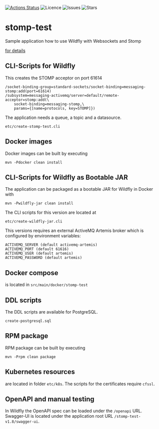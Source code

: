 [![Actions Status](https://github.com/kifj/stomp-test/workflows/Java%20CI/badge.svg)](https://github.com/kifj/stomp-test/actions) ![Licence](https://img.shields.io/github/license/kifj/stomp-test) ![Issues](https://img.shields.io/github/issues/kifj/stomp-test) ![Stars](https://img.shields.io/github/stars/kifj/stomp-test)

# stomp-test

Sample application how to use Wildfly with Websockets and Stomp

[for details](https://blog.johannes-beck.name/?p=285)

## CLI-Scripts for Wildfly

This creates the STOMP acceptor on port 61614

	/socket-binding-group=standard-sockets/socket-binding=messaging-stomp:add(port=61614)
	/subsystem=messaging-activemq/server=default/remote-acceptor=stomp:add(\
		socket-binding=messaging-stomp,\
		params={[name=protocols, key=STOMP]})

The application needs a queue, a topic and a datasource.

	etc/create-stomp-test.cli

## Docker images

Docker images can be built by executing

	mvn -Pdocker clean install

## CLI-Scripts for Wildfly as Bootable JAR

The application can be packaged as a bootable JAR for Wildfly in Docker with

	mvn -Pwildfly-jar clean install

The CLI scripts for this version are located at

	etc/create-wildfly-jar.cli

This versions requires an external ActiveMQ Artemis broker 
which is configured by environment variables:

```
ACTIVEMQ_SERVER (default activemq-artemis)
ACTIVEMQ_PORT (default 61616)
ACTIVEMQ_USER (default artemis)
ACTIVEMQ_PASSWORD (default artemis)
```

## Docker compose

is located in `src/main/docker/stomp-test`

## DDL scripts

The DDL scripts are available for PostgreSQL.

	create-postgresql.sql

## RPM package

RPM package can be built by executing

	mvn -Prpm clean package

## Kubernetes resources

are located in folder `etc/k8s`. The scripts for the certificates require `cfssl`. 

## OpenAPI and manual testing

In Wildfly the OpenAPI spec can be loaded under the `/openapi` URL.
Swagger-UI is located under the application root URL `/stomp-test-v1.8/swagger-ui`.
